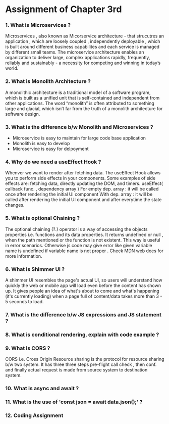 # Assignment of Chapter 3rd

### 1. What is Microservices ?
<p> Microservices , also known as Micorservice architecture - that strucutres an application , which are loosely coupled , 
    independently deployable , which is built around different business capabilites and each service is managed by different small teams. The microservice architecture enables an organization to deliver large, complex applications rapidly, frequently, reliably and sustainably - a necessity for competing and winning in today’s world. </p>

### 2. What is Monolith Architecture ?
<p> A monolithic architecture is a traditional model of a software program, which is built as a unified unit that is self-contained and independent from other applications. The word “monolith” is often attributed to something large and glacial, which isn’t far from the truth of a monolith architecture for software design. </p>

### 3. What is the difference b/w Monolith and Microservices ?
<ul>
    <li> Microservice is easy to maintain for large code base application </li>
    <li> Monolith is easy to develop</li>
    <li> Microservice is easy for delpoyment </li>
</ul>

### 4. Why do we need a useEffect Hook ?
<p> Whenver we want to render after fetching data. The useEffect Hook allows you to perform side effects in your components. Some examples of side effects are: fetching data, directly updating the DOM, and timers.
useEffect( callback func. , dependency array )
For empty dep. array : it will be called once after rendering the initial UI component
With dep. array      : it will be called after rendering the initial UI component and after everytime the state changes.
</p>

### 5. What is optional Chaining ?
<p> The optional chaining (?.) operator is a way of accessing the objects properties i.e. functions and its data properties.
    It returns undefined or null , when the path mentioned or the function is not existent. This way is useful in error scenarios. Otherwise js code may give error like given variable name is undefined if variable name is not proper . Check MDN web docs for more information. 
</p>

### 6. What is Shimmer UI ?
<p> A shimmer UI resembles the page's actual UI, so users will understand how quickly the web or mobile app will load even before the content has shown up. It gives people an idea of what's about to come and what's happening (it's currently loading) when a page full of content/data takes more than 3 - 5 seconds to load.
</p>

### 7. What is the difference b/w JS expressions and JS statement ?
### 8. What is conditional rendering, explain with code example ?
### 9. What is CORS ?
<p> CORS i.e. Cross Origin Resource sharing is the protocol for resource sharing b/w two system. It has three three steps 
    pre-flight call check , then conf. and finally actual request is made from source system to destination system.
</p>

### 10. What is async and await ?
### 11. What is the use of 'const json = await data.json();' ?
 
### 12. Coding Assignment 
